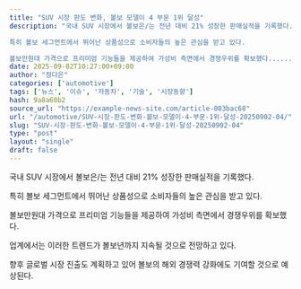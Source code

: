 ```yaml
---
title: "SUV 시장 판도 변화, 볼보 모델이 4 부문 1위 달성"
description: "국내 SUV 시장에서 볼보은/는 전년 대비 21% 성장한 판매실적을 기록했다.

특히 볼보 세그먼트에서 뛰어난 상품성으로 소비자들의 높은 관심을 받고 있다.

볼보만원대 가격으로 프리미엄 기능들을 제공하여 가성비 측면에서 경쟁우위를 확보했다......"
date: 2025-09-02T10:27:00+09:00
author: "정다은"
categories: ['automotive']
tags: ['뉴스', '이슈', '자동차', '기술', '시장동향']
hash: 9a8a60b2
source_url: "https://example-news-site.com/article-003bac68"
url: "/automotive/SUV-시장-판도-변화-볼보-모델이-4-부문-1위-달성-20250902-04/"
slug: "SUV-시장-판도-변화-볼보-모델이-4-부문-1위-달성-20250902-04"
type: "post"
layout: "single"
draft: false
---
```


국내 SUV 시장에서 볼보은/는 전년 대비 21% 성장한 판매실적을 기록했다.

특히 볼보 세그먼트에서 뛰어난 상품성으로 소비자들의 높은 관심을 받고 있다.

볼보만원대 가격으로 프리미엄 기능들을 제공하여 가성비 측면에서 경쟁우위를 확보했다.

업계에서는 이러한 트렌드가 볼보년까지 지속될 것으로 전망하고 있다.

향후 글로벌 시장 진출도 계획하고 있어 볼보의 해외 경쟁력 강화에도 기여할 것으로 예상된다.